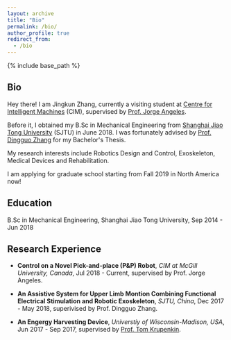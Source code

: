 ```yaml
---
layout: archive
title: "Bio"
permalink: /bio/
author_profile: true
redirect_from:
  - /bio
---
```


{% include base_path %}

## Bio

Hey there! I am Jingkun Zhang, currently a visiting student at [Centre for Intelligent Machines](http://www.cim.mcgill.ca/) (CIM), supervised by [Prof. Jorge Angeles](http://www.cim.mcgill.ca/~angeles/).

Before it, I obtained my B.Sc in Mechanical Engineering from [Shanghai Jiao Tong University](http://202.120.53.238/English/) (SJTU) in June 2018. I was fortunately advised by [Prof. Dingguo Zhang](http://bbl.sjtu.edu.cn/dgzhang.htm) for my Bachelor's Thesis.

My research interests include Robotics Design and Control, Exoskeleton, Medical Devices and Rehabilitation.

I am applying for graduate school starting from Fall 2019 in North America now!

## Education

B.Sc in Mechanical Engineering, Shanghai Jiao Tong University, Sep 2014 - Jun 2018

## Research Experience

- **Control on a Novel Pick-and-place (P&P) Robot**, *CIM at McGill University, Canada*, Jul 2018 - Current, supervised by Prof. Jorge Angeles.

- **An Assistive System for Upper Limb Montion Combining Functional Electrical Stimulation and Robotic Exoskeleton**, *SJTU, China*, Dec 2017 - May 2018, superivised by Prof. Dingguo Zhang.

- **An Engergy Harvesting Device**, *Universtiy of Wisconsin-Madison, USA*, Jun 2017 - Sep 2017, supervised by [Prof. Tom Krupenkin](https://directory.engr.wisc.edu/me/Faculty/Krupenkin_Tom/).
